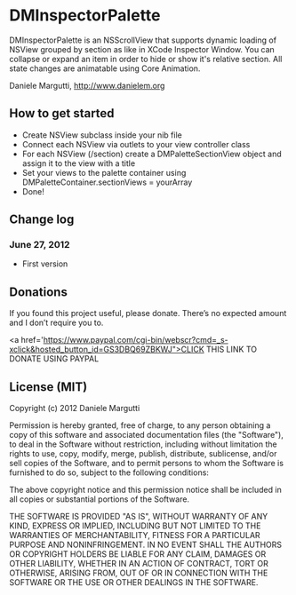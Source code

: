 # DMInspectorPalette

DMInspectorPalette is an NSScrollView that supports dynamic loading of NSView grouped by section as like in XCode Inspector Window.
You can collapse or expand an item in order to hide or show it's relative section.
All state changes are animatable using Core Animation.

Daniele Margutti, <http://www.danielem.org>

## How to get started

* Create NSView subclass inside your nib file
* Connect each NSView via outlets to your view controller class 
* For each NSView (/section) create a DMPaletteSectionView object and assign it to the view with a title
* Set your views to the palette container using DMPaletteContainer.sectionViews = yourArray
* Done!

## Change log

### June 27, 2012

* First version

## Donations

If you found this project useful, please donate.
There’s no expected amount and I don’t require you to.

<a href='https://www.paypal.com/cgi-bin/webscr?cmd=_s-xclick&hosted_button_id=GS3DBQ69ZBKWJ">CLICK THIS LINK TO DONATE USING PAYPAL</a>

## License (MIT)

Copyright (c) 2012 Daniele Margutti

Permission is hereby granted, free of charge, to any person
obtaining a copy of this software and associated documentation
files (the "Software"), to deal in the Software without
restriction, including without limitation the rights to use,
copy, modify, merge, publish, distribute, sublicense, and/or sell
copies of the Software, and to permit persons to whom the
Software is furnished to do so, subject to the following
conditions:

The above copyright notice and this permission notice shall be
included in all copies or substantial portions of the Software.

THE SOFTWARE IS PROVIDED "AS IS", WITHOUT WARRANTY OF ANY KIND,
EXPRESS OR IMPLIED, INCLUDING BUT NOT LIMITED TO THE WARRANTIES
OF MERCHANTABILITY, FITNESS FOR A PARTICULAR PURPOSE AND
NONINFRINGEMENT. IN NO EVENT SHALL THE AUTHORS OR COPYRIGHT
HOLDERS BE LIABLE FOR ANY CLAIM, DAMAGES OR OTHER LIABILITY,
WHETHER IN AN ACTION OF CONTRACT, TORT OR OTHERWISE, ARISING
FROM, OUT OF OR IN CONNECTION WITH THE SOFTWARE OR THE USE OR
OTHER DEALINGS IN THE SOFTWARE.
